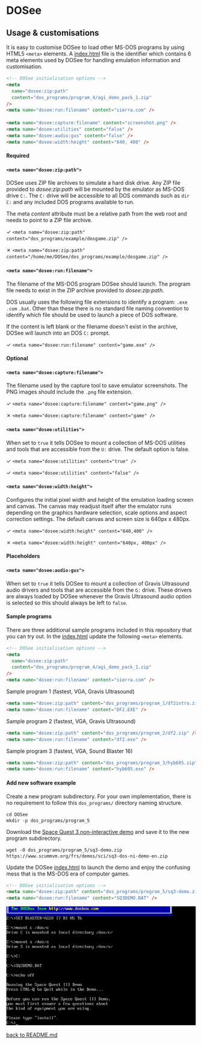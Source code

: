# DOSee

## Usage & customisations

It is easy to customise DOSee to load other MS-DOS programs by using HTML5 `<meta>` elements. A [index.html](index.html) file is the identifier which contains 6 meta elements used by DOSee for handling emulation information and customisation.

```html
<!-- DOSee initialisation options -->
<meta
  name="dosee:zip:path"
  content="dos_programs/program_4/agi_demo_pack_1.zip"
/>
<meta name="dosee:run:filename" content="sierra.com" />

<meta name="dosee:capture:filename" content="screenshot.png" />
<meta name="dosee:utilities" content="false" />
<meta name="dosee:audio:gus" content="false" />
<meta name="dosee:width:height" content="640, 400" />
```

#### Required

#### `<meta name="dosee:zip:path">`

DOSee uses ZIP file archives to simulate a hard disk drive. Any ZIP file provided to _dosee:zip:path_ will be mounted by the emulator as MS-DOS drive `C:`. The `C:` drive will be accessible to all DOS commands such as `dir C:` and any included DOS programs available to run.

The meta _content_ attribute must be a relative path from the web root and needs to point to a ZIP file archive.

✓ `<meta name="dosee:zip:path" content="dos_programs/example/dosgame.zip" />`

✗ `<meta name="dosee:zip:path" content="/home/me/DOSee/dos_programs/example/dosgame.zip" />`

#### `<meta name="dosee:run:filename">`

The filename of the MS-DOS program DOSee should launch. The program file needs to exist in the ZIP archive provided to _dosee:zip:path_.

DOS usually uses the following file extensions to identify a program: `.exe` `.com` `.bat`. Other than these there is no standard file naming convention to identify which file should be used to launch a piece of DOS software.

If the content is left blank or the filename doesn't exist in the archive, DOSee will launch into an DOS `C:` prompt.

✓ `<meta name="dosee:run:filename" content="game.exe" />`

#### Optional

#### `<meta name="dosee:capture:filename">`

The filename used by the capture tool to save emulator screenshots. The PNG images should include the `.png` file extension.

✓ `<meta name="dosee:capture:filename" content="game.png" />`

✗ `<meta name="dosee:capture:filename" content="game" />`

#### `<meta name="dosee:utilities">`

When set to `true` it tells DOSee to mount a collection of MS-DOS utilities and tools that are accessible from the `U:` drive. The default option is false.

✓ `<meta name="dosee:utilities" content="true" />`

✓ `<meta name="dosee:utilities" content="false" />`

#### `<meta name="dosee:width:height">`

Configures the initial pixel width and height of the emulation loading screen and canvas. The canvas may readjust itself after the emulator runs depending on the graphics hardware selection, scale options and aspect correction settings. The default canvas and screen size is 640px x 480px.

✓ `<meta name="dosee:width:height" content="640,400" />`

✗ `<meta name="dosee:width:height" content="640px, 400px" />`

#### Placeholders

#### `<meta name="dosee:audio:gus">`

When set to `true` it tells DOSee to mount a collection of Gravis Ultrasound audio drivers and tools that are accessible from the `G:` drive. These drivers are always loaded by DOSee whenever the Gravis Ultrasound audio option is selected so this should always be left to `false`.

#### Sample programs

There are three additional sample programs included in this repository that you can try out. In the [index.html](index.html) update the following `<meta>` elements.

```html
<!-- DOSee initialisation options -->
<meta
  name="dosee:zip:path"
  content="dos_programs/program_4/agi_demo_pack_1.zip"
/>
<meta name="dosee:run:filename" content="sierra.com" />
```

Sample program 1 (fastest, VGA, Gravis Ultrasound)

```html
<meta name="dosee:zip:path" content="dos_programs/program_1/df2intro.zip" />
<meta name="dosee:run:filename" content="DF2.EXE" />
```

Sample program 2 (fastest, VGA, Gravis Ultrasound)

```html
<meta name="dosee:zip:path" content="dos_programs/program_2/df2.zip" />
<meta name="dosee:run:filename" content="df2.exe" />
```

Sample program 3 (fastest, VGA, Sound Blaster 16)

```html
<meta name="dosee:zip:path" content="dos_programs/program_3/hyb605.zip" />
<meta name="dosee:run:filename" content="hyb605.exe" />
```

#### Add new software example

Create a new program subdirectory. For your own implementation, there is no requirement to follow this `dos_programs/` directory naming structure.

```
cd DOSee
mkdir -p dos_programs/program_5
```

Download the [Space Quest 3 non-interactive demo](https://www.scummvm.org/frs/demos/sci/sq3-dos-ni-demo-en.zip) and save it to the new program subdirectory.

```
wget -O dos_programs/program_5/sq3-demo.zip https://www.scummvm.org/frs/demos/sci/sq3-dos-ni-demo-en.zip
```

Update the DOSee [index.html](index.html) to launch the demo and enjoy the confusing mess that is the MS-DOS era of computer games.

```html
<!-- DOSee initialisation options -->
<meta name="dosee:zip:path" content="dos_programs/program_5/sq3-demo.zip" />
<meta name="dosee:run:filename" content="SQ3DEMO.BAT" />
```

![DOSee preview](src/images/sq3demo.png)

[back to README.md](README.md)
